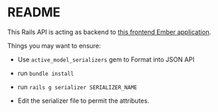 # README

This Rails API is acting as backend to [this frontend Ember application](https://github.com/manojnaidu619/Ember-Client).

Things you may want to ensure:

* Use ``active_model_serializers`` gem to Format into JSON API

* run ``bundle install``

* run ``rails g serializer SERIALIZER_NAME``

* Edit the serializer file to permit the attributes.
